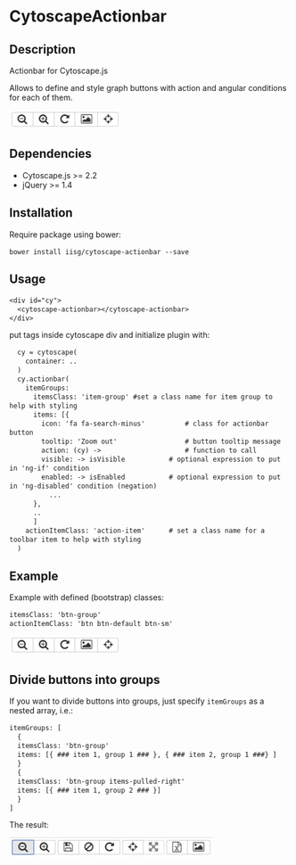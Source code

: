 # CytoscapeActionbar

## Description
Actionbar for Cytoscape.js

Allows to define and style graph buttons with action and angular conditions for each of them.

![cytoscape actionbar](https://raw.githubusercontent.com/iisg/cytoscape-actionbar/angularized/images/cytoscape-actionbar.png)

## Dependencies
 * Cytoscape.js >= 2.2
 * jQuery >= 1.4

## Installation
Require package using bower:

```
bower install iisg/cytoscape-actionbar --save
```

## Usage

```
<div id="cy">
  <cytoscape-actionbar></cytoscape-actionbar>
</div>
```

put tags inside cytoscape div and initialize plugin with:


```
  cy = cytoscape(
    container: ..
  )
  cy.actionbar(
    itemGroups: 
      itemsClass: 'item-group' #set a class name for item group to help with styling
      items: [{
        icon: 'fa fa-search-minus'      	# class for actionbar button
        tooltip: 'Zoom out'             	# button tooltip message
        action: (cy) ->                 	# function to call
        visible: -> isVisible			# optional expression to put in 'ng-if' condition
        enabled: -> isEnabled			# optional expression to put in 'ng-disabled' condition (negation)
          ...
      },
      ..
      ]
    actionItemClass: 'action-item' 		# set a class name for a toolbar item to help with styling
  )
```

## Example

Example with defined (bootstrap) classes:

```
itemsClass: 'btn-group'
actionItemClass: 'btn btn-default btn-sm'
```


![cytoscape actionbar](https://raw.githubusercontent.com/iisg/cytoscape-actionbar/angularized/images/cytoscape-actionbar.png)

## Divide buttons into groups

If you want to divide buttons into groups, just specify `itemGroups` as a nested array, i.e.:

```
itemGroups: [
  {
  itemsClass: 'btn-group'
  items: [{ ### item 1, group 1 ### }, { ### item 2, group 1 ###} ]
  }
  {
  itemsClass: 'btn-group items-pulled-right'
  items: [{ ### item 1, group 2 ### }]
  }
]
```

The result:

![cytoscape actionbar](https://raw.githubusercontent.com/iisg/cytoscape-actionbar/angularized/images/cytoscape-actionbar-groups.png)
